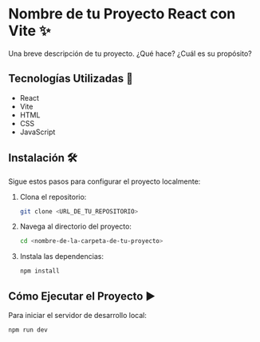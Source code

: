 # Nombre de tu Proyecto React con Vite ✨

Una breve descripción de tu proyecto. ¿Qué hace? ¿Cuál es su propósito?

## Tecnologías Utilizadas 🚀

* React
* Vite
* HTML
* CSS
* JavaScript

## Instalación 🛠️

Sigue estos pasos para configurar el proyecto localmente:

1.  Clona el repositorio:
    ```bash
    git clone <URL_DE_TU_REPOSITORIO>
    ```
2.  Navega al directorio del proyecto:
    ```bash
    cd <nombre-de-la-carpeta-de-tu-proyecto>
    ```
3.  Instala las dependencias:
    ```bash
    npm install
    ```

## Cómo Ejecutar el Proyecto ▶️

Para iniciar el servidor de desarrollo local:

```bash
npm run dev